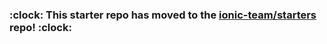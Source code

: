 ### :clock: This starter repo has moved to the [ionic-team/starters](https://github.com/ionic-team/starters/tree/master/ionic-angular/official/blank) repo! :clock:
